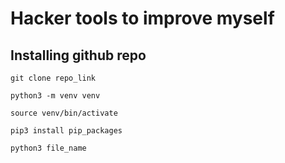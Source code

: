 # Hacker tools to improve myself

## Installing github repo
```
git clone repo_link

python3 -m venv venv

source venv/bin/activate

pip3 install pip_packages

python3 file_name

```